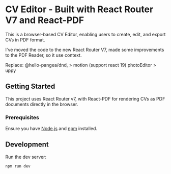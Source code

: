 # CV Editor - Built with React Router V7 and React-PDF

This is a browser-based CV Editor, enabling users to create, edit, and export CVs in PDF format.

I've moved the code to the new React Router V7, made some improvements to the PDF Reader, so it use context.

Replace:
@hello-pangea/dnd, > motion (support react 19)
photoEditor > uppy

## Getting Started

This project uses React Router v7, with React-PDF for rendering CVs as PDF documents directly in the browser.

### Prerequisites

Ensure you have [Node.js](https://nodejs.org/) and [npm](https://www.npmjs.com/) installed.

## Development

Run the dev server:

```bash
npm run dev
```
